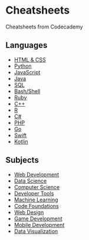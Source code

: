 # Cheatsheets
Cheatsheets from Codecademy
## Languages
* [HTML & CSS]()
* [Python](Python/Python.md)
* [JavaScript]()
* [Java]()
* [SQL]()
* [Bash/Shell]()
* [Ruby]()
* [C++]()
* [R]()
* [C#]()
* [PHP]()
* [Go]()
* [Swift]()
* [Kotlin]()
## Subjects
* [Web Development]()
* [Data Science]()
* [Computer Science]()
* [Developer Tools]()
* [Machine Learning]()
* [Code Foundations]()
* [Web Design]()
* [Game Development]()
* [Mobile Development]()
* [Data Visualization]()
